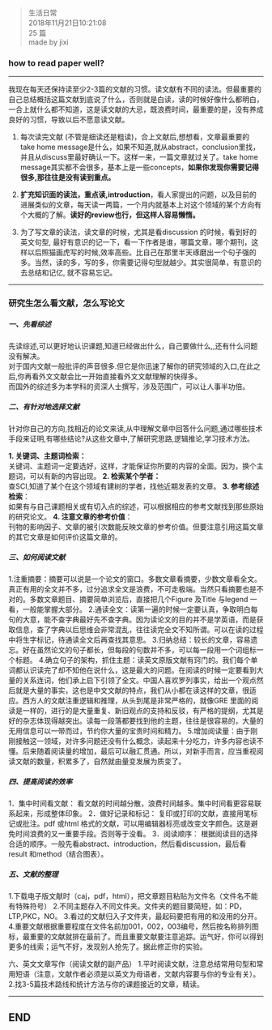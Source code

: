 > 生活日常  
> 2018年11月21日10:21:08         
> 25 篇  
>made by jixi

### how to read paper well?

----------
我现在每天还保持读至少2-3篇的文献的习惯。读文献有不同的读法。但最重要的自己总结概括这篇文献到底说了什么，否则就是白读，读的时候好像什么都明白，一合上就什么都不知道，这是读文献的大忌，既浪费时间，最重要的是，没有养成良好的习惯，导致以后不愿意读文献。  

1. 每次读完文献 (不管是细读还是粗读)，合上文献后,想想看，文章最重要的take home message是什么，如果不知道,就从abstract，conclusion里找，并且从discuss里最好确认一下。这样一来，一篇文章就过关了。take home message其实都不会很多，基本上是一些concepts，<b>如果你发现你需要记得很多,那往往是没有读到重点。</b>  


2. <b>扩充知识面的读法，重点读,introduction</b>，看人家提出的问题，以及目前的进展类似的文章，每天读一两篇，一个月内就基本上对这个领域的某个方向有个大概的了解。<b>读好的review也行，但这样人容易懒惰。</b>


3. 为了写文章的读法，读文章的时候，尤其是看discussion 的时候，看到好的英文句型, 最好有意识的记一下，看一下作者是谁，哪篇文章，哪个期刊，这样以后照猫画虎写的时候,效率高些。比自己在那里半天琢磨出一个句子强的多。当然，读的多，写的多，你需要记得句型就越少。其实很简单，有意识的去总结和记亿, 就不容易忘记。


----------
### 研究生怎么看文献，怎么写论文

##### 一、先看综述
先读综述,可以更好地认识课题,知道已经做出什么，自己要做什么,,还有什么问题没有解决。   
对于国内文献一般批评的声音很多.但它是你迅速了解你的研究领域的入口,在此之后,你再看外文文献会比一开始直接看外文文献理解的快得多。  
而国外的综述多为本学科的资深人士撰写，涉及范围广，可以让人事半功倍。

##### 二、有针对地选择文献
针对你自己的方向,找相近的论文来读,从中理解文章中回答什么问题,通过哪些技术手段来证明,有哪些结论?从这些文章中,了解研究思路,逻辑推论,学习技术方法。  

<b>1. 关键词、主题词检索：</b>  
关键词、主题词一定要选好，这样，才能保证你所要的内容的全面。因为，换个主题词，可以有新的内容出现。
<b>2. 检索某个学者：</b>  
查SCI,知道了某个在这个领域有建树的学者，找他近期发表的文章。
<b>3. 参考综述检索</b>：  
如果有与自己课题相关或有切入点的综述，可以根据相应的参考文献找到那些原始的研究论文。
<b>4. 注意文章的参考价值</b>：  
刊物的影响因子、文章的被引次数能反映文章的参考价值。但要注意引用这篇文章的其它文章是如何评价这篇文章的。


##### 三、如何阅读文献
1.注重摘要：摘要可以说是一个论文的窗口。多数文章看摘要，少数文章看全文。真正有用的全文并不多，过分追求全文是浪费，不可走极端。当然只看摘要也是不对的。多数文章题目、摘要简单浏览后，直接把几个Figure 及Title 与legend 一看，一般能掌握大部分。
2.通读全文：读第一遍的时候一定要认真，争取明白每句的大意，能不查字典最好先不查字典。因为读论文的目的并不是学英语，而是获取信息，查了字典以后思维会非常混乱，往往读完全文不知所谓。可以在读的过程中将生字标记，待通读全文后再查找其意思。
3.归纳总结：较长的文章，容易遗忘。好在虽然论文的句子都长，但每段的句数并不多，可以每一段用一个词组标一个标题。
4.确立句子的架构，抓住主题：读英文原版文献有窍门的。我们每个单词都认识读完了却不知他在说什么，这是最大的问题。在阅读的时候一定要看到大量的关系连词，他们承上启下引领了全文。中国人喜欢罗列事实，给出一个观点然后就是大量的事实，这也是中文文献的特点，我们从小都在读这样的文章，很适应。西方人的文献注重逻辑和推理，从头到尾是非常严格的，就像GRE 里面的阅读是一样的，进行的是大量重复、新旧观点的支持和反驳，有严格的提纲，尤其是好的杂志体现得越突出。读每一段落都要找到他的主题，往往是很容易的，大量的无用信息可以一带而过，节约你大量的宝贵时间和精力。
5.增加阅读量：由于刚刚接触这一领域，对许多问题还没有什么概念，读起来十分吃力，许多内容也读不懂。后来随着阅读量的增加，最后可以融汇贯通。所以，对新手而言，应当重视阅读文献的数量，积累多了，自然就由量变发展为质变了。

##### 四、提高阅读的效率
1．集中时间看文献：
看文献的时间越分散，浪费时间越多。集中时间看更容易联系起来，形成整体印象。
2．做好记录和标记：
复印或打印的文献，直接用笔标记或批注。pdf 或html 格式的文献，可以用编辑器标亮或改变文字颜色。这是避免时间浪费的又一重要手段。否则等于没看。
3．阅读顺序：
根据阅读目的选择合适的顺序。一般先看abstract、introduction，然后看discussion，最后看result 和method（结合图表）。

##### 五、文献的整理
1.下载电子版文献时（caj，pdf，html），把文章题目粘贴为文件名（文件名不能有特殊符号）
2.不同主题存入不同文件夹。文件夹的题目要简短，如：PD，LTP,PKC，NO。
3.看过的文献归入子文件夹，最起码要把有用的和没用的分开。
4.重要文献根据重要程度在文件名前加001，002，003编号，然后按名称排列图标，最重要的文献就排在最前了。而且重要文献要注意追踪。运气好，你可以得到更多的线索；运气不好，发现别人抢先了。据此修正你的实验。

六、英文文章写作（阅读文献的副产品）
1.平时阅读文献，注意总结常用句型和常用短语（注意，文献作者必须是以英文为母语者，文献内容要与你的专业有关）。
2.找3-5篇技术路线和统计方法与你的课题接近的文章，精读。






----------
## END


